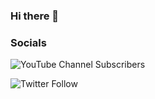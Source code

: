 ### Hi there 👋

### Socials

![YouTube Channel Subscribers](https://img.shields.io/youtube/channel/subscribers/UCKC9i8Y2OC-dYcllb8mRk5Q?style=for-the-badge)

![Twitter Follow](https://img.shields.io/twitter/follow/OlakunleKevin?style=for-the-badge)
